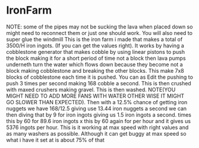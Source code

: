 # IronFarm
NOTE: some of the pipes may not be sucking the lava when placed down so might need to reconnect them or just one should work. You will also need to super glue the windmill
This is the iron farm i made that makes a total of 3500/H iron ingots. (If you can get the values right). It works by having a cobblestone generator that makes cobble by using linear pistons to push the block making it for a short period of time not a block then lava pumps underneth turn the water which flows down because they become not a block making cobblestone and breaking the other blocks. This make 7x8 blocks of cobblestone each time it is pushed. You can as Edit the pushing to push 3 times per second making 168 cobble a second. This is then crushed with maxed crushers making gravel. This is then washed. NOTE(YOU MIGHT NEED TO ADD MORE FANS WITH WATER OTHER WISE IT MIGHT GO SLOWER THAN EXPECTED). Then with a 12.5% chance of getting iron nuggets  we have 168/12.5 giving use 13.44 iron nuggets a second we can then diving that by 9 for iron ingots giving us 1.5 iron ingots a second. times this by 60 for 89.6 iron ingots x this by 60 again for per hour and it gives us 5376 ingots per hour. This is it working at max speed with right values and as many washers as possible. Although it can get buggy at max speed so what i have it set at is about 75% of that
